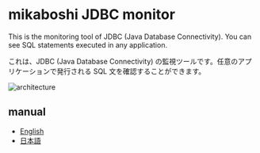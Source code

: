 # mikaboshi JDBC monitor

This is the monitoring tool of JDBC (Java Database Connectivity). You can see SQL statements executed in any application.

これは、JDBC (Java Database Connectivity) の監視ツールです。任意のアプリケーションで発行される SQL 文を確認することができます。

![architecture](https://raw.github.com/cwan/mikaboshi-jdbc-monitor/master/images/architecture.png)

## manual

* [English](/cwan/mikaboshi-jdbc-monitor/wiki/manual_en)
* [日本語](/cwan/mikaboshi-jdbc-monitor/wiki/manual_ja)
